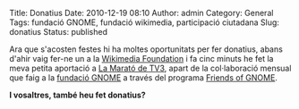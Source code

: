 Title: Donatius
Date: 2010-12-19 08:10
Author: admin
Category: General
Tags: fundació GNOME, fundació wikimedia, participació ciutadana
Slug: donatius
Status: published

Ara que s'acosten festes hi ha moltes oportunitats per fer donatius, abans d'ahir vaig fer-ne un a la [Wikimedia Foundation](http://wikimediafoundation.org "Pàgina web de la fundació Wikimedia") i fa cinc minuts he fet la meva petita aportació a [La Marató de TV3](http://www.tv3.cat/marato "Pàgina web de la Marató de TV3"), apart de la col·laboració mensual que faig a la [fundació GNOME](http://foundation.gnome.org "Pàgina web de la fundació GNOME") a través del programa [Friends of GNOME](http://www.gnome.org/friends/ "Programa de donatius de la fundació GNOME").

**I vosaltres, també heu fet donatius?**
